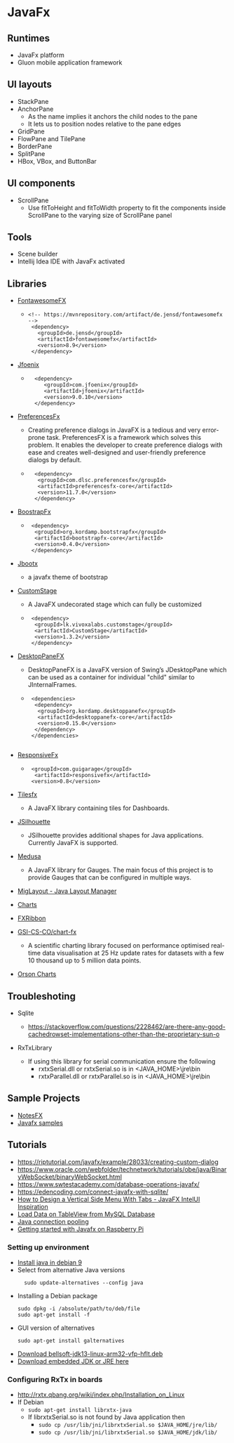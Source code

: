 
# JavaFx
## Runtimes
 - JavaFx platform
 - Gluon mobile application framework

## UI layouts
 + StackPane
 + AnchorPane
   - As the name implies it anchors the child nodes to the pane
   - It lets us to position nodes relative to the pane edges   
 + GridPane
 + FlowPane and TilePane
 + BorderPane
 + SplitPane
 + HBox, VBox, and ButtonBar
 
## UI components
 + ScrollPane
   - Use fitToHeight and fitToWidth property to fit the components inside ScrollPane to the varying size of ScrollPane panel
 
## Tools
 - Scene builder
 - Intellij Idea IDE with JavaFx activated

## Libraries
 + [FontawesomeFX](https://bitbucket.org/Jerady/fontawesomefx/src/master/)
   - ``` 
     <!-- https://mvnrepository.com/artifact/de.jensd/fontawesomefx -->  
      <dependency>  
        <groupId>de.jensd</groupId>  
        <artifactId>fontawesomefx</artifactId>  
        <version>8.9</version>  
      </dependency> 
     
     ```
  + [Jfoenix](http://www.jfoenix.com/)
    - ```
        <dependency>
           <groupId>com.jfoenix</groupId>
           <artifactId>jfoenix</artifactId>
           <version>9.0.10</version>
        </dependency>
      ```  

  + [PreferencesFx](https://github.com/dlsc-software-consulting-gmbh/PreferencesFX)
    - Creating preference dialogs in JavaFX is a tedious and very error-prone task. PreferencesFX is a framework which solves this problem. 
      It enables the developer to create preference dialogs with ease and creates well-designed and
      user-friendly preference dialogs by default.
    - ```
        <dependency>
         <groupId>com.dlsc.preferencesfx</groupId>
         <artifactId>preferencesfx-core</artifactId>
         <version>11.7.0</version>
        </dependency>

      ```
   + [BoostrapFx](https://github.com/kordamp/bootstrapfx) 
     - ```
        <dependency>
         <groupId>org.kordamp.bootstrapfx</groupId>
         <artifactId>bootstrapfx-core</artifactId>
         <version>0.4.0</version>
        </dependency>
       ```
   + [Jbootx](https://github.com/dicolar/jbootx)
     - a javafx theme of bootstrap
     
   + [CustomStage](https://github.com/Oshan96/CustomStage)
     - A JavaFX undecorated stage which can fully be customized
     - ```
        <dependency>
         <groupId>lk.vivoxalabs.customstage</groupId>
         <artifactId>CustomStage</artifactId>
         <version>1.3.2</version>
        </dependency>
        ```
   + [DesktopPaneFX](https://github.com/kordamp/desktoppanefx)
      - DesktopPaneFX is a JavaFX version of Swing’s JDesktopPane which can be used as a container for individual "child" similar to JInternalFrames.
      - ```
         <dependencies>
          <dependency>
           <groupId>org.kordamp.desktoppanefx</groupId>
           <artifactId>desktoppanefx-core</artifactId>
           <version>0.15.0</version>
          </dependency>
         </dependencies>
    
        ```
   + [ResponsiveFx](https://github.com/canoo/ResponsiveFX)
      - ```
         <groupId>com.guigarage</groupId>
          <artifactId>responsivefx</artifactId>
         <version>0.8</version>
        ``` 
   + [Tilesfx](https://github.com/HanSolo/tilesfx)     
      - A JavaFX library containing tiles for Dashboards.
   + [JSilhouette](https://kordamp.org/jsilhouette/)
      - JSilhouette provides additional shapes for Java applications. Currently JavaFX is supported.
   + [Medusa](https://github.com/HanSolo/Medusa)
      - A JavaFX library for Gauges. The main focus of this project is to provide Gauges that can be configured in multiple ways.
   + [MigLayout - Java Layout Manager](https://miglayout.com/)
   + [Charts](https://github.com/HanSolo/charts)
   + [FXRibbon](https://github.com/dukke/FXRibbon)
   + [GSI-CS-CO/chart-fx](https://github.com/GSI-CS-CO/chart-fx)
     - A scientific charting library focused on performance optimised real-time data visualisation at 25 Hz update rates for datasets
       with a few 10 thousand up to 5 million data points. 
   + [Orson Charts](http://www.object-refinery.com/orsoncharts/)

## Troubleshoting

 + Sqlite
   - https://stackoverflow.com/questions/2228462/are-there-any-good-cachedrowset-implementations-other-than-the-proprietary-sun-o

 + RxTxLibrary
   - If using this library for serial communication ensure the following
     * rxtxSerial.dll or rxtxSerial.so is in <JAVA_HOME>\jre\bin
     * rxtxParallel.dll or rxtxParallel.so is in <JAVA_HOME>\jre\bin


## Sample Projects
 + [NotesFX](https://github.com/emlautarom1/NotesFX)
 + [Javafx samples](https://easyknowledge24.blogspot.com/p/javafx.html)

## Tutorials
 + https://riptutorial.com/javafx/example/28033/creating-custom-dialog 
 + https://www.oracle.com/webfolder/technetwork/tutorials/obe/java/BinaryWebSocket/binaryWebSocket.html
 + https://www.swtestacademy.com/database-operations-javafx/
 + https://edencoding.com/connect-javafx-with-sqlite/
 + [How to Design a Vertical Side Menu With Tabs - JavaFX IntelUI Inspiration](https://www.youtube.com/watch?app=desktop&v=ZVtys3GgkMo)
 + [Load Data on TableView from MySQL Database](https://www.codegrepper.com/code-examples/java/Load+Data+on+TableView+from+MySQL+Database)
 + [Java connection pooling](https://www.baeldung.com/java-connection-pooling)
 + [Getting started with Javafx on Raspberry Pi](https://blogs.oracle.com/javamagazine/post/getting-started-with-javafx-on-raspberry-pi)

### Setting up environment
 + [Install java in debian 9](https://linuxize.com/post/install-java-on-debian-9/)
 + Select from alternative Java versions
   ``` 
     sudo update-alternatives --config java   
   ```
 + Installing a Debian package
   ```
   sudo dpkg -i /absolute/path/to/deb/file
   sudo apt-get install -f
   ``` 
 + GUI version of alternatives
   ```
   sudo apt-get install galternatives
   ```
 + [Download bellsoft-jdk13-linux-arm32-vfp-hflt.deb](https://download.bell-sw.com/java/13/bellsoft-jdk13-linux-arm32-vfp-hflt.deb)
 + [Download embedded JDK or JRE here](https://bell-sw.com/pages/downloads-embedded/?version=java-13&os=Linux-Ubuntu-Debian&bitness=32-bit&architecture=ARM&package=jre)

### Configuring RxTx in boards

 + http://rxtx.qbang.org/wiki/index.php/Installation_on_Linux
 + If Debian 
   - ``` sudo apt-get install librxtx-java ```
   - If librxtxSerial.so is not found by Java application then
     * ``` sudo cp /usr/lib/jni/librxtxSerial.so $JAVA_HOME/jre/lib/ ```
     * ``` sudo cp /usr/lib/jni/librxtxSerial.so $JAVA_HOME/jdk/lib/ ```





